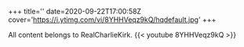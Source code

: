 +++
title=''
date=2020-09-22T17:00:58Z
cover='https://i.ytimg.com/vi/8YHHVeqz9kQ/hqdefault.jpg'
+++

All content belongs to RealCharlieKirk.
{{< youtube 8YHHVeqz9kQ >}}
